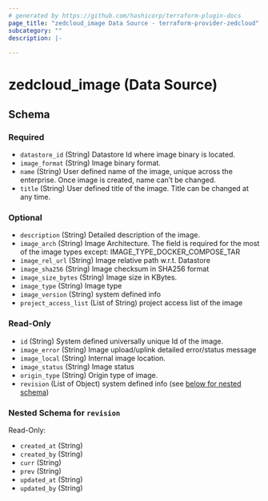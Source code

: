```yaml
---
# generated by https://github.com/hashicorp/terraform-plugin-docs
page_title: "zedcloud_image Data Source - terraform-provider-zedcloud"
subcategory: ""
description: |-
  
---
```


# zedcloud_image (Data Source)





<!-- schema generated by tfplugindocs -->
## Schema

### Required

- `datastore_id` (String) Datastore Id where image binary is located.
- `image_format` (String) Image binary format.
- `name` (String) User defined name of the image, unique across the enterprise. Once image is created, name can’t be changed.
- `title` (String) User defined title of the image. Title can be changed at any time.

### Optional

- `description` (String) Detailed description of the image.
- `image_arch` (String) Image Architecture. The field is required for the most of the image types except: IMAGE_TYPE_DOCKER_COMPOSE_TAR
- `image_rel_url` (String) Image relative path w.r.t. Datastore
- `image_sha256` (String) Image checksum in SHA256 format
- `image_size_bytes` (String) Image size in KBytes.
- `image_type` (String) Image type
- `image_version` (String) system defined info
- `project_access_list` (List of String) project access list of the image

### Read-Only

- `id` (String) System defined universally unique Id of the image.
- `image_error` (String) Image upload/uplink detailed error/status message
- `image_local` (String) Internal image location.
- `image_status` (String) Image status
- `origin_type` (String) Origin type of image.
- `revision` (List of Object) system defined info (see [below for nested schema](#nestedatt--revision))

<a id="nestedatt--revision"></a>
### Nested Schema for `revision`

Read-Only:

- `created_at` (String)
- `created_by` (String)
- `curr` (String)
- `prev` (String)
- `updated_at` (String)
- `updated_by` (String)

